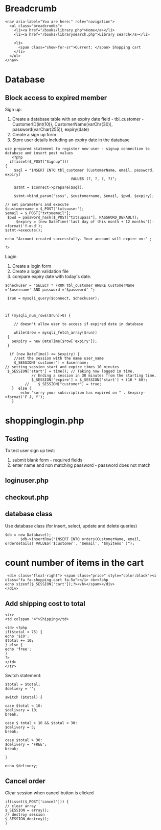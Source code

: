 Breadcrumb
===========
```
<nav aria-label="You are here:" role="navigation">
  <ul class="breadcrumbs">
    <li><a href="/books/library.php">Home</a></li>
    <li><a href="/books/librarysearch.php">Library search</a></li>
   
    <li>
      <span class="show-for-sr">Current: </span> Shopping cart
    </li>
  </ul>
</nav>
```


Database
===========

Block access to expired member
-------------------------------

Sign up: 
1. Create a database table with an expiry date field - tbl_customer - CustomerID(int(10)), CustomerName(varChr(30)), password(varChar(255)), expiry(date) 
2. Create a sign up form
3. Store user details including an expiry date in the database 

```
use prepared statement to register new user - signup connection to database and insert post values 
   <?php
  if(isset($_POST["Signup"]))
{
    $sql = "INSERT INTO tbl_customer (CustomerName, email, password, expiry)
                              VALUES (?, ?, ?, ?)";

    $stmt = $connect->prepare($sql);

    $stmt->bind_param("ssss", $customername, $email, $pwd, $expiry);

// set parameters and execute
$customername = $_POST["txtsuuser"];
$email = $_POST["txtsuemail"];
 $pwd = password_hash($_POST["txtsupass"], PASSWORD_DEFAULT);
     $expiry = (new DateTime('last day of this month + 12 months'))->format('Y-m-d');
$stmt->execute();

echo "Account created successfully. Your account will expire on:" ;

?>
```
Login: 
1. Create a login form
2. Create a login validation file
3. compare expiry date with today's date.

```
$checkuser = "SELECT * FROM tbl_customer WHERE CustomerName ='$username' AND password ='$password' ";
 
 $run = mysqli_query($connect, $checkuser);



if (mysqli_num_rows($run)>0) {

    // doesn't allow user to access if expired date in database

    while($row = mysqli_fetch_array($run))
 {
   $expiry = new DateTime($row['expiry']);
 }
 
  if (new DateTime() <= $expiry) {
    //set the session with the name user_name 
    $_SESSION['customer'] = $username;
// setting session start and expire times 10 minutes
 $_SESSION['start'] = time(); // Taking now logged in time.
            // Ending a session in 30 minutes from the starting time.
            $_SESSION['expire'] = $_SESSION['start'] + (10 * 60);
         //    $_SESSION["customer"] = true;
   }  else {
       echo "sorry your subscription has expired on " . $expiry->format('F J, Y');
   }
```

shoppinglogin.php
=================

Testing
---------
To test user sign up test:
1. submit blank form - required fields
2. enter name and non matching password - password does not match

loginuser.php
--------------

checkout.php 
--------------

database class
----------------
Use database class (for insert, select, update and delete queries)
```
$db = new Database();
       $db->insertRow("INSERT INTO orders(CustomerName, email, orderdetails) VALUES('$customer', '$email', '$myitems' )");
```


 count number of items in the cart
 ==================================
 
 ```
  <div class="float-right"> <span class="price" style="color:black"><i class="fa fa-shopping-cart fa-5x"></i> <b><?php 
echo sizeof($_SESSION['cart']);?></b></span></div>
</div>
```

Add shipping cost to total
-----------------------------

```
<tr>
<td colspan "4">Shipping</td>

<td> <?php 
if($total < 75) {
echo '$10';
$total += 10;
} else {
echo 'free';
}
?>
</td>
</tr>
```

Switch statement:

```
$total = $total;
$deliery = '';

switch ($total) {

case $total < 10:
$delivery = 10;
break;

case $ total > 10 && $total < 30:
$delivery = 5;
break;

case $total > 30:
$delivery = 'FREE';
break;

}

echo $delivery;
```


Cancel order
--------------
Clear session when cancel button is clicked

```
if(isset($_POST['cancel'])) {
// clear array
$_SESSION = array();
// destroy session
$_SESSION_destroy();
}
```
